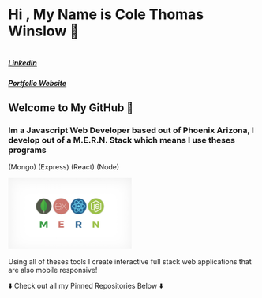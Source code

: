 <h1> Hi , My Name is Cole Thomas Winslow 🚀<h1/>
  
   <h5><a href="https://www.linkedin.com/in/cole-winslow-8a2a0b206/">LinkedIn</a> </h5><h5><a href="https://www.linkedin.com/in/cole-winslow-8a2a0b206/">Portfolio Website</a> </h5>

    
## Welcome to My GitHub 👾
<h3>Im a Javascript Web Developer based out of Phoenix Arizona, I develop out of a M.E.R.N. Stack which means I use theses programs</h3>

(Mongo) (Express) (React) (Node)

<img src="Mern.jpeg" alt="M.E.R.N" width="250"/>




<p>Using all of theses tools I create interactive full stack web applications that are also mobile responsive!</p>

<p>⬇️ Check out all my Pinned Repositories Below ⬇️</p>
